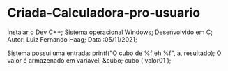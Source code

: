 # Criada-Calculadora-pro-usuario

Instalar o Dev C++;
Sistema operacional Windows;
Desenvolvido em C;
Autor: Luiz Fernando Haag;
Data :05/11/2021;

Sistema possui uma entrada:
printf("O cubo de %f eh %f", a, resultado);
O valor é armazenado em variavel: &cubo;
 cubo ( valor01 );
